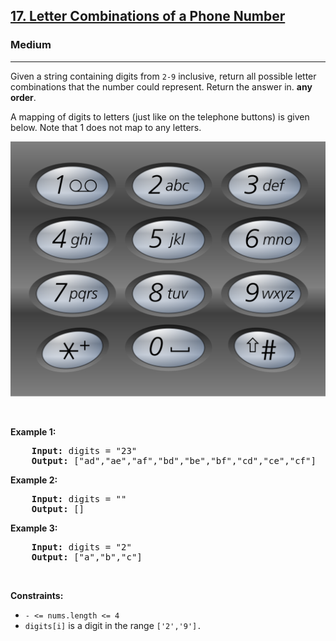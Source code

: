 <h2>
    <a href="https://leetcode.com/problems/letter-combinations-of-a-phone-number/">17. Letter Combinations of a Phone Number</a>
</h2>
<h3>Medium</h3>
<hr>
    <div>
        <p>Given a string containing digits from <code>2-9</code> inclusive, return all possible letter combinations that the number could represent. Return the answer in. <strong> any order</strong>.
        </p>

<p>A mapping of digits to letters (just like on the telephone buttons) is given below. Note that 1 does not map to any letters.</p>

![alt text](./1200px-telephone-keypad2svg.png)

<p>&nbsp;</p>

<p><strong class="example">Example 1:</strong></p>

<pre>
    <strong>Input:</strong> digits = "23"
    <strong>Output:</strong> ["ad","ae","af","bd","be","bf","cd","ce","cf"]
</pre>

<p><strong class="example">Example 2:</strong></p>

<pre>
    <strong>Input:</strong> digits = ""
    <strong>Output:</strong> []
</pre>

<p><strong class="example">Example 3:</strong></p>

<pre>
    <strong>Input:</strong> digits = "2"
    <strong>Output:</strong> ["a","b","c"]
</pre>

<p>&nbsp;</p>
<p><strong>Constraints:</strong></p>

<ul>
	<li><code>- &lt;= nums.length &lt;= 4</code></li>
    <li><code>digits[i]</code> is a digit in the range <code>['2','9']. </code>
</ul>
</div>
